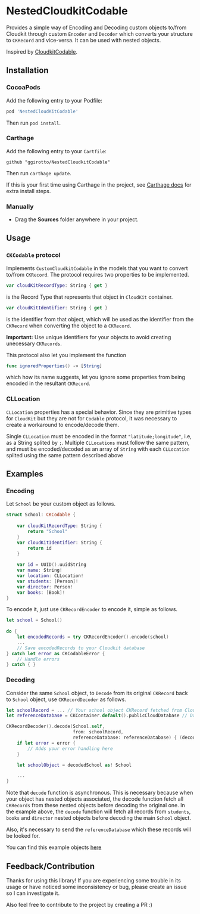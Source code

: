 # NestedCloudkitCodable

Provides a simple way of Encoding and Decoding custom objects to/from Cloudkit through custom `Encoder` and `Decoder` which converts your structure to `CKRecord` and vice-versa. It can be used with nested objects.

Inspired by [CloudkitCodable](https://github.com/insidegui/CloudKitCodable).

## Installation

### CocoaPods

Add the following entry to your Podfile:

```rb
pod 'NestedCloudKitCodable'
```

Then run `pod install`.

### Carthage

Add the following entry to your `Cartfile`:

```
github "ggirotto/NestedCloudkitCodable"
```

Then run `carthage update`.

If this is your first time using Carthage in the project, see [Carthage docs](https://github.com/Carthage/Carthage#adding-frameworks-to-an-application) for extra install steps.

### Manually

- Drag the **Sources** folder anywhere in your project.

## Usage

### `CKCodable` protocol

Implements `CustomCloudkitCodable` in the models that you want to convert to/from `CKRecord`. The protocol requires two properties to be implemented.

```swift
var cloudKitRecordType: String { get }
```
is the Record Type that represents that object in `CloudKit` container.  

```swift
var cloudKitIdentifier: String { get }
```
is the identifier from that object, which will be used as the identifier from the `CKRecord` when converting the object to a `CKRecord`.

**Important:** Use unique identifiers for your objects to avoid creating unecessary `CKRecords`.

This protocol also let you implement the function
```swift 
func ignoredProperties() -> [String]
```
which how its name suggests, let you ignore some properties from being encoded in the resultant `CKRecord`.

### CLLocation

`CLLocation` properties has a special behavior. Since they are primitive types for `CloudKit` but they are not for `Codable` protocol, it was necessary to create a workaround to encode/decode them.

Single `CLLocation` must be encoded in the format `"latitude;longitude"`, i.e, as a String splited by `;`.
Multiple `CLLocations` must follow the same pattern, and must be encoded/decoded as an array of `String` with each `CLLocation` splited using the same pattern described above

## Examples

### Encoding

Let `School` be your custom object as follows.

```swift
struct School: CKCodable {
    
    var cloudKitRecordType: String {
        return "School"
    }
    var cloudKitIdentifier: String {
        return id
    }
    
    var id = UUID().uuidString
    var name: String!
    var location: CLLocation!
    var students: [Person]!
    var director: Person!
    var books: [Book]!
}
```

To encode it, just use `CKRecordEncoder` to encode it, simple as follows.

```swift
let school = School()
        
do {
    let encodedRecords = try CKRecordEncoder().encode(school)
    ...
    // Save encodedRecords to your Cloudkit database
} catch let error as CKCodableError {
    // Handle errors
} catch { }
```

### Decoding

Consider the same `School` object, to `Decode` from its original `CKRecord` back to `School` object, use `CKRecordDecoder` as follows.

```swift
let schoolRecord = ... // Your school object CKRecord fetched from CloudKit
let referenceDatabase = CKContainer.default().publicCloudDatabase // Database where related CKRecords are stored

CKRecordDecoder().decode(School.self,
                         from: schoolRecord,
                         referenceDatabase: referenceDatabase) { (decodedSchool, error) in
    if let error = error {
        // Adds your error handling here
    }

    let schoolObject = decodedSchool as! School

    ...
}
```

Note that `decode` function is asynchronous. This is necessary because when your object has nested objects associated, the decode function fetch all `CKRecords` from these nested objects before decoding the original one. In the example above, the `decode` function will fetch all records from `students`,  `books` and `director` nested objects before decoding the main `School` object.

Also, it's necessary to send the `referenceDatabase` which these records will be looked for.

You can find this example objects [here](https://github.com/ggirotto/NestedCloudkitCodable/tree/master/NestedCKCodableExamples/Example%20Objects)

## Feedback/Contribution

Thanks for using this library! If you are experiencing some trouble in its usage or have noticed some inconsistency or bug, please create an issue so I can investigate it.

Also feel free to contribute to the project by creating a PR :)
